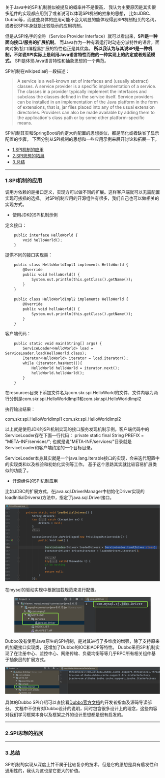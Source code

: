 
关于Java中的SPI机制貌似被提及的概率并不是很高，
我认为主要原因是其实很多组件的实现都应用到了或者说可以体现SPI机制的抽象的思想，
比如JDBC、Dubbo等，而这些具体的应用可能不会太明显的能体现得到SPI机制相关的名词，或者说SPI本身就是比较隐示的应用机制。

但是从SPI名字的全称（Service Provider Interface）就可以看出来，**SPI是一种面向接口/服务的扩展机制**。
而Java作为一种有着运行时动态分派特性的语言，面向对象/接口编程易扩展的特性也正是其优势。
**所以我认为与其说SPI是一种机制，不如说SPI实际上是利用Java语言特性而做的一种实现上的约定或者规范模式。**
SPI是体现Java语言特性和抽象思想的一个典范。

SPI机制在wikipedia的一段描述：

> A service is a well-known set of interfaces and (usually abstract) classes. A service provider is a specific implementation of a service. The classes in a provider typically implement the interfaces and subclass the classes defined in the service itself. Service providers can be installed in an implementation of the Java platform in the form of extensions, that is, jar files placed into any of the usual extension directories. Providers can also be made available by adding them to the application's class path or by some other platform-specific means.

SPI机制其实和SpringBoot的约定大约配置的思想类似，都是简化或者缺省了显示配置的步骤。
下面分别从SPI机制的思想和一些应用示例来展开讨论和拓展一下。

- [1.SPI机制的应用]()
- [2.SPI思想的拓展]()
- [3.总结]()


* * *

### 1.SPI机制的应用

调用方依赖的是接口定义，实现方可以做不同的扩展。这样客户端就可以无需配置实现可拔插的选择。
对SPI机制应用的开源组件有很多，我们自己也可以做相关的实现方式。

- 使用JDK的SPI机制示例

定义接口：
```
    public interface HelloWorld {
        void helloWorld();
    }
```
提供不同的接口实现类：
```
    public class HelloWorldImpl1 implements HelloWorld {
        @Override
        public void helloWorld() {
            System.out.println(this.getClass().getName());
        }
    }
    
    public class HelloWorldImpl2 implements HelloWorld {
        @Override
        public void helloWorld() {
            System.out.println(this.getClass().getName());
        }
    }
```
客户端代码：
```
    public static void main(String[] args) {
        ServiceLoader<HelloWorld> load = ServiceLoader.load(HelloWorld.class);
        Iterator<HelloWorld> iterator = load.iterator();
        while (iterator.hasNext()){
            HelloWorld helloWorld = iterator.next();
            helloWorld.helloWorld();
        }
    }
```
在resources目录下添加文件名为com.skr.spi.HelloWorld的文件，文件内容为两行分别是com.skr.spi.HelloWorldImpl1和com.skr.spi.HelloWorldImpl2

执行输出结果：

com.skr.spi.HelloWorldImpl1
com.skr.spi.HelloWorldImpl2

以上就是使用JDK的SPI机制实现的接口服务发现机制示例，客户端代码中的ServiceLoader存在下面一行代码：
private static final String PREFIX = "META-INF/services/";
也就是说"META-INF/services/"目录就是ServiceLoader和客户端约定的一个目标目录。

ServiceLoader本身其实就是一个java.lang.Iterable接口的实现，会来迭代配置中的实现类和以及校验和初始化实例等工作。
基于这个思路其实就比较容易扩展类似的功能了。

- 开源组件的SPI机制应用

比如JDBC的扩展方式，在java.sql.DriverManager中初始化Driver实现的loadInitialDrivers()方法中，指定了java.sql.Driver接口。
<div align=center><img src="https://github.com/BBLLMYD/blog/blob/master/images/11/1102.png?raw=true" width="666"></div>

在mysql的驱动实现中根据加载规范来进行配置。
<div align=center><img src="https://github.com/BBLLMYD/blog/blob/master/images/11/1103.png?raw=true" width="444"></div>

Dubbo没有使用Java原生的SPI机制，是对其进行了多维度的增强，除了支持原来的加载接口实现类，还增加了Dubbo的IOC和AOP等特性。
Dubbo采用SPI机制实现了在注册中心、监控中心、网络传输、负载均衡等等几乎RPC所有相关组件基于抽象层的扩展方式。

<div align=center><img src="https://github.com/BBLLMYD/blog/blob/master/images/11/1104.png?raw=true" width="666"></div>

具体的Dubbo SPI介绍可以直接看[Dubbo官方文档](http://dubbo.apache.org/zh-cn/docs/source_code_guide/dubbo-spi.html)的开发者指南及源码导读部分。
文档中不仅有对Dubbo设计的说明，同时包含很多设计上的理念，这些内容对我们学习框架本身以及框架之外的设计思想都是很有启发的。


* * *

### 2.SPI思想的拓展





* * *

### 3.总结

SPI机制的实现从深度上并不属于比较复杂的技术，但是它的思想是具有启发性和通用性的，我认为这也是它更大的价值。







